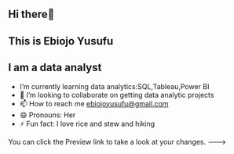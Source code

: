  ## Hi there👋
 ## This is Ebiojo Yusufu
 ## I am a data analyst
-  I’m currently learning data analytics:SQL,Tableau,Power BI
- 💞️ I’m looking to collaborate on getting data analytic projects
- 📫 How to reach me ebiojoyusufu@gmail.com
- 😄 Pronouns: Her
- ⚡ Fun fact: I love rice and stew and hiking


You can click the Preview link to take a look at your changes.
--->
